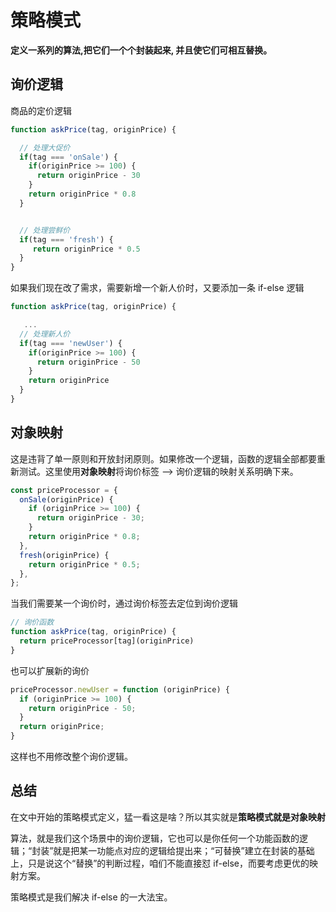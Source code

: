 # 策略模式

**定义一系列的算法,把它们一个个封装起来, 并且使它们可相互替换。**

## 询价逻辑

商品的定价逻辑

```javascript
function askPrice(tag, originPrice) {

  // 处理大促价
  if(tag === 'onSale') {
    if(originPrice >= 100) {
      return originPrice - 30
    } 
    return originPrice * 0.8
  }


  // 处理尝鲜价
  if(tag === 'fresh') {
     return originPrice * 0.5
  }
}
```

如果我们现在改了需求，需要新增一个新人价时，又要添加一条 if-else 逻辑

```javascript
function askPrice(tag, originPrice) {

   ...
  // 处理新人价
  if(tag === 'newUser') {
    if(originPrice >= 100) {
      return originPrice - 50
    }
    return originPrice
  }
}
```

## 对象映射

这是违背了单一原则和开放封闭原则。如果修改一个逻辑，函数的逻辑全部都要重新测试。这里使用**对象映射**将询价标签 --> 询价逻辑的映射关系明确下来。

```javascript
const priceProcessor = {
  onSale(originPrice) {
    if (originPrice >= 100) {
      return originPrice - 30;
    }
    return originPrice * 0.8;
  },
  fresh(originPrice) {
    return originPrice * 0.5;
  },
};
```

当我们需要某一个询价时，通过询价标签去定位到询价逻辑

```javascript
// 询价函数
function askPrice(tag, originPrice) {
  return priceProcessor[tag](originPrice)
}
```

也可以扩展新的询价

```javascript
priceProcessor.newUser = function (originPrice) {
  if (originPrice >= 100) {
    return originPrice - 50;
  }
  return originPrice;
}
```

这样也不用修改整个询价逻辑。

## 总结

在文中开始的策略模式定义，猛一看这是啥？所以其实就是**策略模式就是对象映射**

算法，就是我们这个场景中的询价逻辑，它也可以是你任何一个功能函数的逻辑；“封装”就是把某一功能点对应的逻辑给提出来；“可替换”建立在封装的基础上，只是说这个“替换”的判断过程，咱们不能直接怼 if-else，而要考虑更优的映射方案。

策略模式是我们解决 if-else 的一大法宝。
